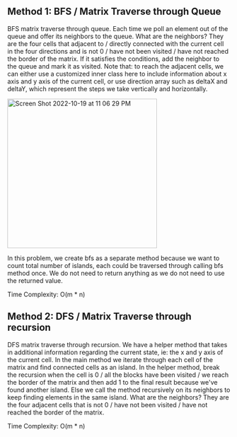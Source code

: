 ## Method 1: BFS / Matrix Traverse through Queue

BFS matrix traverse through queue. Each time we poll an element out of the queue and offer its neighbors to the queue. What are the neighbors? They are the four cells that adjacent to / directly connected with the current cell in the four directions and is not 0 / have not been visited / have not reached the border of the matrix. If it satisfies the conditions, add the neighbor to the queue and mark it as visited. Note that: to reach the adjacent cells, we can either use a customized inner class here to include information about x axis and y axis of the current cell, or use direction array such as deltaX and deltaY, which represent the steps we take vertically and horizontally.

<img width="338" alt="Screen Shot 2022-10-19 at 11 06 29 PM" src="https://user-images.githubusercontent.com/106039830/196988040-5a0be2b8-0314-4069-92eb-57219c6814ee.png">

In this problem, we create bfs as a separate method because we want to count total number of islands, each could be traversed through calling bfs method once. We do not need to return anything as we do not need to use the returned value.

Time Complexity: O(m * n) 

## Method 2: DFS / Matrix Traverse through recursion

DFS matrix traverse through recursion. We have a helper method that takes in additional information regarding the current state, ie: the x and y axis of the current cell. In the main method we iterate through each cell of the matrix and find connected cells as an island. In the helper method, break the recursion when the cell is 0 / all the blocks have been visited / we reach the border of the matrix and then add 1 to the final result because we've found another island. Else we call the method recursively on its neighbors to keep finding elements in the same island. What are the neighbors? They are the four adjacent cells that is not 0 / have not been visited / have not reached the border of the matrix. 

Time Complexity: O(m * n) 

